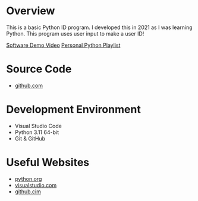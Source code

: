 # Overview
This is a basic Python ID program. I developed this in 2021 as I was learning Python.
This program uses user input to make a user ID!

[Software Demo Video](https://www.youtube.com/watch?v=X1f75QnnBl8)
[Personal Python Playlist](https://youtube.com/playlist?list=PL-zZ5EH-lCGL0p0_XdySWrN_7B4L-0CFD)

# Source Code
* [github.com](https://github.com/RykerSwensen/Basic_Python_ID)

# Development Environment
* Visual Studio Code
* Python 3.11 64-bit
* Git & GitHub

# Useful Websites
* [python.org](https://www.python.org/)
* [visualstudio.com](https://code.visualstudio.com/)
* [github.cim](https://github.com/)

